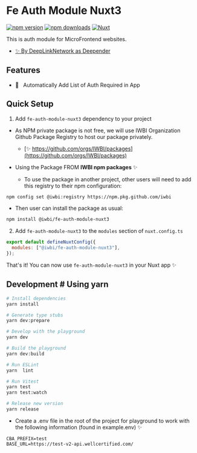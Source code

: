 <!--
- Name: fe-auth-module-nuxt3
- Developer - @DeepLinkNetwork
- Package name: fe-module
- Description: This auth module for MicroFrontend websites.
-->

# Fe Auth Module Nuxt3

[![npm version][npm-version-src]][npm-version-href]
[![npm downloads][npm-downloads-src]][npm-downloads-href]
[![Nuxt][nuxt-src]][nuxt-href]

This is auth module for MicroFrontend websites.

- [✨ By DeepLinkNetwork as Deepender](https://github.com/DeepLinkNetwork)

## Features

- 🚠 &nbsp; Automatically Add List of Auth Required in App

## Quick Setup

1. Add `fe-auth-module-nuxt3` dependency to your project

- As NPM private package is not free, we will use IWBI Organization Github Package Registry to host our package privately.

  - [✨ https://github.com/orgs/IWBI/packages](https://github.com/orgs/IWBI/packages)

- Using the Package FROM **IWBI npm packages** ✨

  - To use the package in another project, other users will need to add this registry to their npm configuration:

```bash
npm config set @iwbi:registry https://npm.pkg.github.com/iwbi
```

- Then user can install the package as usual:

```bash
npm install @iwbi/fe-auth-module-nuxt3
```

2. Add `fe-auth-module-nuxt3` to the `modules` section of `nuxt.config.ts`

```js
export default defineNuxtConfig({
  modules: ["@iwbi/fe-auth-module-nuxt3"],
});
```

That's it! You can now use `fe-auth-module-nuxt3` in your Nuxt app ✨

## Development # Using yarn

```bash
# Install dependencies
yarn install

# Generate type stubs
yarn dev:prepare

# Develop with the playground
yarn dev

# Build the playground
yarn dev:build

# Run ESLint
yarn  lint

# Run Vitest
yarn test
yarn test:watch

# Release new version
yarn release
```

- Create a .env file in the root of the project for playground to work with the following information (found in example.env) ✨

```text
CBA_PREFIX=test
BASE_URL=https://test-v2-api.wellcertified.com/
```

<!-- Badges -->

[npm-version-src]: https://img.shields.io/npm/v/my-module/latest.svg?style=flat&colorA=18181B&colorB=28CF8D
[npm-version-href]: https://github.com/orgs/IWBI/packages/npm/fe-auth-module-nuxt3/126263584
[npm-downloads-src]: https://img.shields.io/npm/dm/my-module.svg?style=flat&colorA=18181B&colorB=28CF8D
[npm-downloads-href]: https://github.com/orgs/IWBI/packages/npm/fe-auth-module-nuxt3/126263584
[license-src]: https://img.shields.io/npm/l/my-module.svg?style=flat&colorA=18181B&colorB=28CF8D
[nuxt-src]: https://img.shields.io/badge/Nuxt-18181B?logo=nuxt.js
[nuxt-href]: https://nuxt.com
